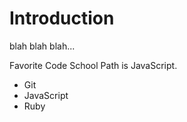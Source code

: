 # Introduction
blah blah blah...

Favorite Code School Path is JavaScript.
* Git
* JavaScript
* Ruby
